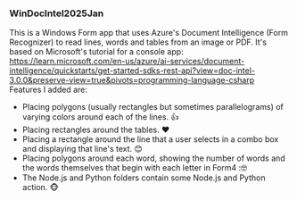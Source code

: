 ### WinDocIntel2025Jan
This is a Windows Form app that uses Azure's Document Intelligence (Form Recognizer) to read lines, words and tables from an image or PDF.  It's based on Microsoft's tutorial for a console app: https://learn.microsoft.com/en-us/azure/ai-services/document-intelligence/quickstarts/get-started-sdks-rest-api?view=doc-intel-3.0.0&preserve-view=true&pivots=programming-language-csharp  
Features I added are:
* Placing polygons (usually rectangles but sometimes parallelograms) of varying colors around each of the lines. 👍
* Placing rectangles around the tables. ❤️
* Placing a rectangle around the line that a user selects in a combo box and displaying that line's text. 😊
* Placing polygons around each word, showing the number of words and the words themselves that begin with each letter in Form4 :🤓
* The Node.js and Python folders contain some Node.js and Python action. 🐵
